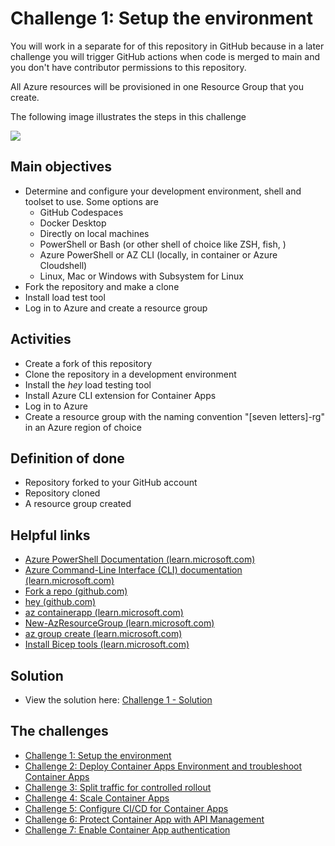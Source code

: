 # Challenge 1: Setup the environment
You will work in a separate for of this repository in GitHub because in a later challenge you will trigger GitHub actions when code is merged to main and you don't have contributor permissions to this repository.

All Azure resources will be provisioned in one Resource Group that you create.

The following image illustrates the steps in this challenge

![](images/challenge-1-overview.png)

## Main objectives
- Determine and configure your development environment, shell and toolset to use. Some options are
  - GitHub Codespaces
  - Docker Desktop
  - Directly on local machines
  - PowerShell or Bash (or other shell of choice like ZSH, fish, _<insert your favorite shell here>_)
  - Azure PowerShell or AZ CLI (locally, in container or Azure Cloudshell)
  - Linux, Mac or Windows with Subsystem for Linux 
- Fork the repository and make a clone 
- Install load test tool
- Log in to Azure and create a resource group

## Activities
- Create a fork of this repository
- Clone the repository in a development environment
- Install the _hey_ load testing tool
- Install Azure CLI extension for Container Apps
- Log in to Azure
- Create a resource group with the naming convention "[seven letters]-rg" in an Azure region of choice 

## Definition of done
- Repository forked to your GitHub account
- Repository cloned
- A resource group created

## Helpful links
- [Azure PowerShell Documentation (learn.microsoft.com)](https://learn.microsoft.com/en-us/powershell/azure/?view=azps-8.3.0)
- [Azure Command-Line Interface (CLI) documentation (learn.microsoft.com)](https://learn.microsoft.com/en-us/cli/azure/)
- [Fork a repo (github.com)](https://docs.github.com/en/get-started/quickstart/fork-a-repo)
- [hey (github.com)](https://github.com/rakyll/hey)
- [az containerapp (learn.microsoft.com)](https://learn.microsoft.com/en-us/cli/azure/containerapp?view=azure-cli-latest)
- [New-AzResourceGroup (learn.microsoft.com)](https://learn.microsoft.com/en-us/powershell/module/az.resources/new-azresourcegroup?view=azps-8.3.0)
- [az group create (learn.microsoft.com)](https://learn.microsoft.com/en-us/cli/azure/group?view=azure-cli-latest#az-group-create)
- [Install Bicep tools (learn.microsoft.com)](https://learn.microsoft.com/en-us/azure/azure-resource-manager/bicep/install#install-manually)

## Solution
- View the solution here: [Challenge 1 - Solution](solution1.md)
## The challenges

- [Challenge 1: Setup the environment](challenge1.md)
- [Challenge 2: Deploy Container Apps Environment and troubleshoot Container Apps](challenge2.md)
- [Challenge 3: Split traffic for controlled rollout](challenge3.md)
- [Challenge 4: Scale Container Apps](challenge4.md)
- [Challenge 5: Configure CI/CD for Container Apps](challenge5.md)
- [Challenge 6: Protect Container App with API Management](challenge6.md)
- [Challenge 7: Enable Container App authentication](challenge7.md)
